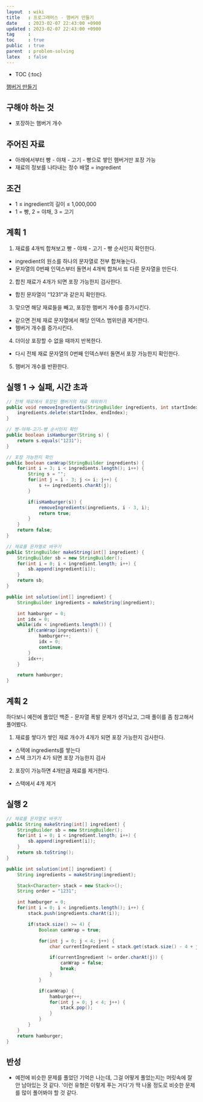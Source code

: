 ```yaml
---
layout  : wiki
title   : 프로그래머스 - 햄버거 만들기
date    : 2023-02-07 22:43:00 +0900
updated : 2023-02-07 22:43:00 +0900
tag     : 
toc     : true
public  : true
parent  : problem-solving
latex   : false
---
```


* TOC
{:toc}

[햄버거 만들기](https://school.programmers.co.kr/learn/courses/30/lessons/133502)

## 구해야 하는 것
- 포장하는 햄버거 개수

## 주어진 자료
- 아래에서부터 빵 - 야채 - 고기 - 빵으로 쌓인 햄버거만 포장 가능
- 재료의 정보를 나타내는 정수 배열 = ingredient

## 조건
- 1 ≤ ingredient의 길이 ≤ 1,000,000
- 1 = 빵, 2 = 야채, 3 = 고기

## 계획 1
1. 재료를 4개씩 합쳐보고 빵 - 야채 - 고기 - 빵 순서인지 확인한다.
  - ingredient의 원소를 하나의 문자열로 전부 합쳐놓는다.
  - 문자열의 0번째 인덱스부터 돌면서 4개씩 합쳐서 또 다른 문자열을 만든다.
2. 합친 재료가 4개가 되면 포장 가능한지 검사한다.
  - 합친 문자열이 "1231"과 같은지 확인한다.
3. 맞으면 해당 재료들을 빼고, 포장한 햄버거 개수를 증가시킨다.
  - 같으면 전체 재료 문자열에서 해당 인덱스 범위만큼 제거한다.
  - 햄버거 개수를 증가시킨다.
4. 더이상 포장할 수 없을 때까지 반복한다.
  - 다시 전체 재료 문자열의 0번째 인덱스부터 돌면서 포장 가능한지 확인한다.
5. 햄버거 개수를 반환한다.

## 실행 1 → 실패, 시간 초과
```java
// 전체 재료에서 포장된 햄버거의 재료 제외하기
public void removeIngredients(StringBuilder ingredients, int startIndex, int endIndex) {
    ingredients.delete(startIndex, endIndex);
}

// 빵-야채-고기-빵 순서인지 확인
public boolean isHamburger(String s) {
    return s.equals("1231");
}

// 포장 가능한지 확인
public boolean canWrap(StringBuilder ingredients) {
    for(int i = 3; i < ingredients.length(); i++) {
        String s = "";
        for(int j = i - 3; j <= i; j++) {
            s += ingredients.charAt(j);
        }

        if(isHamburger(s)) {
            removeIngredients(ingredients, i - 3, i);
            return true;
        }
    }
    return false;
}

// 재료를 문자열로 바꾸기
public StringBuilder makeString(int[] ingredient) {
    StringBuilder sb = new StringBuilder();
    for(int i = 0; i < ingredient.length; i++) {
        sb.append(ingredient[i]);
    }
    return sb;
}

public int solution(int[] ingredient) {
    StringBuilder ingredients = makeString(ingredient);

    int hamburger = 0;
    int idx = 0;
    while(idx < ingredients.length()) {
        if(canWrap(ingredients)) {
            hamburger++;
            idx = 0;
            continue;
        }
        idx++;
    }

    return hamburger;
}
```

## 계획 2
하다보니 예전에 풀었던 백준 - 문자열 폭발 문제가 생각났고, 그때 풀이를 좀 참고해서 풀어봤다.
1. 재료를 쌓다가 쌓인 재료 개수가 4개가 되면 포장 가능한지 검사한다.
  - 스택에 ingredients를 쌓는다
  - 스택 크기가 4가 되면 포장 가능한지 검사
2. 포장이 가능하면 4개만큼 재료를 제거한다.
  - 스택에서 4개 제거

## 실행 2
```java
// 재료를 문자열로 바꾸기
public String makeString(int[] ingredient) {
    StringBuilder sb = new StringBuilder();
    for(int i = 0; i < ingredient.length; i++) {
        sb.append(ingredient[i]);
    }
    return sb.toString();
}

public int solution(int[] ingredient) {
    String ingredients = makeString(ingredient);

    Stack<Character> stack = new Stack<>();
    String order = "1231";

    int hamburger = 0;
    for(int i = 0; i < ingredients.length(); i++) {
        stack.push(ingredients.charAt(i));

        if(stack.size() >= 4) {
            Boolean canWrap = true;

            for(int j = 0; j < 4; j++) {
                char currentIngredient = stack.get(stack.size() - 4 + j);

                if(currentIngredient != order.charAt(j)) {
                    canWrap = false;
                    break;
                }
            }

            if(canWrap) {
                hamburger++;
                for(int j = 0; j < 4; j++) {
                    stack.pop();
                }
            }
        }
    }
    return hamburger;
}
```

## 반성
- 예전에 비슷한 문제를 풀었던 기억은 나는데, 그걸 어떻게 풀었는지는 머릿속에 잘 안 남아있는 것 같다. '이런 유형은 이렇게 푸는 거다'가 딱 나올 정도로 비슷한 문제를 많이 풀어봐야 할 것 같다.
